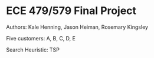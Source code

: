 # ECE 479/579 Final Project
  
  Authors: Kale Henning, Jason Heiman, Rosemary Kingsley
  
  Five customers: A, B, C, D, E
  
  Search Heuristic: TSP
